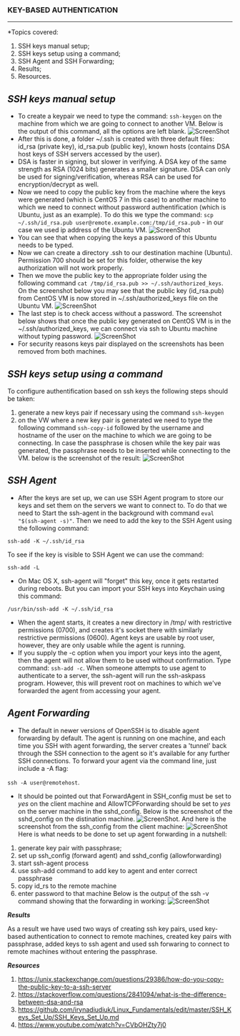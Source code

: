 
### **KEY-BASED AUTHENTICATION** ###
-------
*Topics covered:
1. SSH keys manual setup;
2. SSH keys setup using a command;
3. SSH Agent and SSH Forwarding;
4. Results;
5. Resources.

***SSH keys manual setup***
-------------
 * To create a keypair we need to type the command: ```ssh-keygen``` on the machine from which we are going to connect to another VM. Below is the output of this command, all the options are left blank.
 ![ScreenShot](https://github.com/irynadiudiuk/Linux_Fundamentals/blob/master/Network_Configuration_in_Linux/Screen%20Shot%202017-07-25%20at%2023.39.41.png)  
 * After this is done, a folder ~/.ssh is created with three default files: id_rsa (private key), id_rsa.pub (public key), known hosts (contains DSA host keys of SSH servers accessed by the user). 
 * DSA is faster in signing, but slower in verifying. A DSA key of the same strength as RSA (1024 bits) generates a smaller signature. DSA can only be used for signing/verification, whereas RSA can be used for encryption/decrypt as well.
 * Now we need to copy the public key from the machine where the keys were generated (which is CentOS 7 in this case) to another machine to which we need to connect without password authentification (which is Ubuntu, just as an example). To do this we type the command: ```scp ~/.ssh/id_rsa.pub user@remote.example.com:/tmp/id_rsa.pub``` - in our case we used ip address of the Ubuntu VM.
  ![ScreenShot](https://github.com/irynadiudiuk/Linux_Fundamentals/blob/master/Network_Configuration_in_Linux/Screen%20Shot%202017-07-25%20at%2023.55.12.png) 
 * You can see that when copying the keys a password of this Ubuntu needs to be typed.
 * Now we can create a directory .ssh to our destination machine (Ubuntu). Permission 700 should be set for this folder, otherwise the key authorization will not work properly.
 * Then we move the public key to the appropriate folder using the following command ```cat /tmp/id_rsa.pub >> ~/.ssh/authorized_keys```. On the screenshot below you may see that the public key (id_rsa.pub) from CentOS VM is now stored in ~/.ssh/authorized_keys file on the Ubuntu VM.
  ![ScreenShot](https://github.com/irynadiudiuk/Linux_Fundamentals/blob/master/Network_Configuration_in_Linux/Screen%20Shot%202017-07-26%20at%2000.09.40.png) 
 * The last step is to check access without a password. The screenshot below shows that once the public key generated on CentOS VM is in the ~/.ssh/authorized_keys, we can connect via ssh to Ubuntu machine without typing password.
  ![ScreenShot](https://github.com/irynadiudiuk/Linux_Fundamentals/blob/master/Network_Configuration_in_Linux/Screen%20Shot%202017-07-26%20at%2000.10.55.png) 
 * For security reasons keys pair displayed on the screenshots has been removed from both machines.

***SSH keys setup using a command***
--------------- 
To configure authentification based on ssh keys the following steps should be taken:
1. generate a new keys pair if necessary using the command ```ssh-keygen```
2. on the VW where a new key pair is generated we need to type the following command ```ssh-copy-id``` followed by the username and hostname of the user on the machine to which we are going to be connecting. In case the passphrase is chosen while the key pair was generated, the passphrase needs to be inserted while connecting to the VM. below is the screenshot of the result:
 ![ScreenShot](https://github.com/irynadiudiuk/Linux_Fundamentals/blob/master/SSH_Keys_Set_Up/Screen%20Shot%202017-07-28%20at%2010.08.07.png) 

***SSH Agent***
-------------
 * After the keys are set up, we can use SSH Agent program to store our keys and set them on the servers we want to connect to. To do that we need to Start the ssh-agent in the background with command ```eval "$(ssh-agent -s)"```. Then we need to add the key to the SSH Agent using the following command: 
 
 ```ssh-add -K ~/.ssh/id_rsa```
 
 To see if the key is visible to SSH Agent we can use the command: 
 
 
 ```ssh-add -L```
 
 * On Mac OS X, ssh-agent will "forget" this key, once it gets restarted during reboots. But you can import your SSH keys into Keychain using this command: 
 
 ```/usr/bin/ssh-add -K ~/.ssh/id_rsa```
 
 * When the agent starts, it creates a new directory in /tmp/ with restrictive permissions (0700), and creates it's socket there with similarly restrictive permissions (0600). Agent keys are usable by root user, however, they are only usable while the agent is running. 
 * If you supply the -c option when you import your keys into the agent, then the agent will not allow them to be used without confirmation. Type command: ```ssh-add -c```. When someone attempts to use agent to authenticate to a server, the ssh-agent will run the ssh-askpass program. However, this will prevent root on machines to which we've forwarded the agent from accessing your agent.
 
 ***Agent Forwarding***
 -------------
  * The default in newer versions of OpenSSH is to disable agent forwarding by default. The agent is running on one machine, and each time you SSH with agent forwarding, the server creates a 'tunnel' back through the SSH connection to the agent so it's available for any further SSH connections. To forward your agent via the command line, just include a -A flag:

   ```ssh -A user@remotehost```. 
   
  * It should be pointed out that ForwardAgent in SSH_config must be set to _yes_ on the client machine and AllowTCPForwarding should be set to _yes_ on the server machine in the sshd_config. Below is the screenshot of the sshd_config on the distination machine. ![ScreenShot](https://github.com/irynadiudiuk/Linux_Fundamentals/blob/master/SSH_Keys_Set_Up/Screen%20Shot%202017-08-03%20at%2023.53.52.png).
   And here is the screenshot from the ssh_config from the client machine: 
   ![ScreenShot](https://github.com/irynadiudiuk/Linux_Fundamentals/blob/master/SSH_Keys_Set_Up/Screen%20Shot%202017-08-03%20at%2023.57.39.png)
   Here is what needs to be done to set up agent forwarding in a nutshell:
1. generate key pair with passphrase;
2. set up ssh_config (forward agent) and sshd_config (allowforwarding)
3. start ssh-agent process
4. use ssh-add command to add key to agent and enter correct passphrase
5. copy id_rs to the remote machine
6. enter password to that machine
Below is the output of the ssh -v command showing that the forwarding in working:
![ScreenShot](https://github.com/irynadiudiuk/Linux_Fundamentals/blob/master/SSH_Keys_Set_Up/Screen%20Shot%202017-08-04%20at%2002.21.23.png)

 
 ***Results*** 
 
 
 As a result we have used two ways of creating ssh key pairs, used key-based authentication to connect to remote machines, created key pairs with passphrase, added keys to ssh agent and used ssh forwaring to connect to remote machines without entering the passphrase.
 
 
 ***Resources***
 
 1. https://unix.stackexchange.com/questions/29386/how-do-you-copy-the-public-key-to-a-ssh-server
 2. https://stackoverflow.com/questions/2841094/what-is-the-difference-between-dsa-and-rsa
 3. https://github.com/irynadiudiuk/Linux_Fundamentals/edit/master/SSH_Keys_Set_Up/SSH_Keys_Set_Up.md
 4. https://www.youtube.com/watch?v=CVbOHZty7j0
 
